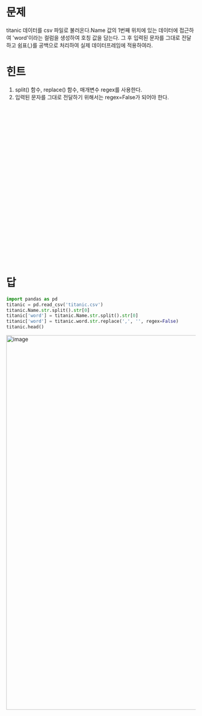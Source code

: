 # 문제
titanic 데이터를 csv 파일로 불러온다.Name 값의 1번째 위치에 있는 데이터에 접근하여 'word'이라는 컬럼을 생성하여 호칭 값을 담는다. 그 후 입력된 문자를 그대로 전달하고 쉼표(,)를 공백으로 처리하여 실제 데이터프레임에 적용하여라.

# 힌트
1) split() 함수, replace() 함수, 매개변수 regex를 사용한다.
2) 입력된 문자를 그대로 전달하기 위해서는 regex=False가 되어야 한다. 

<br><br><br><br><br><br><br><br><br><br><br><br><br><br><br><br><br><br><br><br><br><br><br><br>

# 답
``` python
import pandas as pd
titanic = pd.read_csv('titanic.csv')
titanic.Name.str.split().str[0]
titanic['word'] = titanic.Name.str.split().str[0]
titanic['word'] = titanic.word.str.replace(',', '', regex=False)
titanic.head()
```

<img width="995" alt="image" src="https://github.com/sejongsmarcle/2023_Autumn_DataAnalysisStudy/assets/128350167/fd7e7df0-6697-4c08-93d2-7e144fa0d02a">


